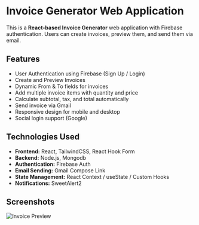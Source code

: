 # Invoice Generator Web Application

This is a **React-based Invoice Generator** web application with Firebase authentication. Users can create invoices, preview them, and send them via email.

## Features

- User Authentication using Firebase (Sign Up / Login)
- Create and Preview Invoices
- Dynamic From & To fields for invoices
- Add multiple invoice items with quantity and price
- Calculate subtotal, tax, and total automatically
- Send invoice via Gmail
- Responsive design for mobile and desktop
- Social login support (Google)

## Technologies Used

- **Frontend:** React, TailwindCSS, React Hook Form
- **Backend:** Node.js, Mongodb
- **Authentication:** Firebase Auth
- **Email Sending:** Gmail Compose Link
- **State Management:** React Context / useState / Custom Hooks
- **Notifications:** SweetAlert2

## Screenshots

![Invoice Preview](https://i.ibb.co.com/Nd7YT1ct/INVOICE.png)
